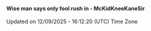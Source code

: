 #### Wise man says only fool rush in - McKidKneeKaneSir
Updated on 12/09/2025 - 16:12:20 (UTC) Time Zone
